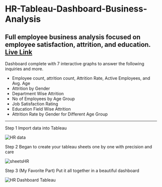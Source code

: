# HR-Tableau-Dashboard-Business-Analysis

## Full employee business analysis focused on employee satisfaction, attrition, and education. [Live Link](https://public.tableau.com/app/profile/jeremiah.m3635/viz/HRDashboard_16728559448840/HRANAICSDASHBOARD?publish=yes)

Dashboard complete with 7 interactive graphs to answer the following inquiries and more. 
- Employee count, attrition count, Attrition Rate, Active Employees, and Avg. Age 
- Attrition by Gender
- Department Wise Attrition 
- No of Employees by Age Group 
- Job Satisfaction Rating 
- Education Field Wise Attrition 
- Attrition Rate by Gender for Different Age Group 
***
Step 1 Import data into Tableau 

![HR data](https://user-images.githubusercontent.com/86543368/210623362-d9d674ae-693a-423d-b886-a41b573c6b1f.png)

Step 2 Began to create your tableau sheets one by one with precision and care

![sheetsHR](https://user-images.githubusercontent.com/86543368/210624084-47602a88-f2a5-47d2-882d-4d379e21a22d.png)

Step 3 (My Favorite Part) Put it all together in a beautiful dashboard

![HR Dashboard Tableau](https://user-images.githubusercontent.com/86543368/210623733-739517a9-f597-414f-8ee2-904e5a53e501.png)

